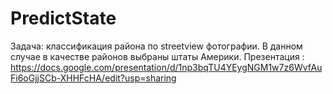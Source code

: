 # PredictState
Задача: классификация района по streetview фотографии. В данном случае в качестве районов выбраны штаты Америки.
Презентация : https://docs.google.com/presentation/d/1np3bqTU4YEygNGM1w7z6WvfAuFi6oGjjSCb-XHHFcHA/edit?usp=sharing
